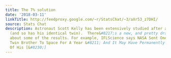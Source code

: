```yaml
---
title: The 7% solution
date: '2018-03-11'
linkTitle: http://feedproxy.google.com/~r/StatsChat/~3/aXr53_z7DHI/
source: Stats Chat
description: Astronaut Scott Kelly has been extensively studied after a year in space
  (and so has his identical twin).  There&#8217;s a new, and pretty dramatic, story
  about some of the results. For example, IFLScience says NASA Sent One Identical
  Twin Brother To Space For A Year &#8211; And It May Have Permanently Changed 7 Percent
  Of His [&#8230;]
---
```

